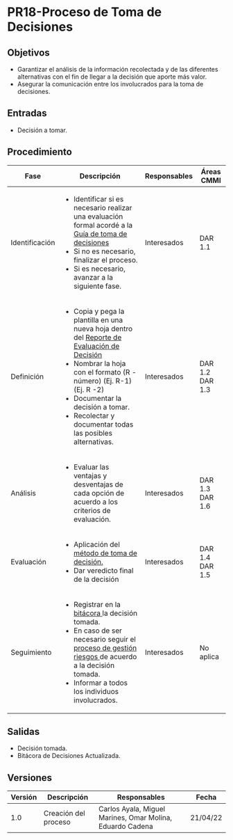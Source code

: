 # PR18-Proceso de Toma de Decisiones

## Objetivos
- Garantizar el análisis de la información recolectada y de las diferentes alternativas con el fin de llegar a la decisión que aporte más valor.
- Asegurar la comunicación entre los involucrados para la toma de decisiones.


## Entradas
- Decisión a tomar.

## Procedimiento
<table>
    <thead>
        <th>Fase</th>
        <th>Descripción</th>
        <th>Responsables</th>
        <th>Áreas CMMI</th>
    </thead>

<tbody>
    <tr>
      <td>Identificación</td>
      <td>
        <ul>
        <li>
   Identificar si es necesario realizar una evaluación formal acordé a la <a href="https://mutateinc.github.io/Guias/GU16">Guía de toma de decisiones</a>
   </li>
   <li>
   Si no es necesario, finalizar el proceso.
   </li>
   <li>
    Si es necesario, avanzar a la siguiente fase.
        </li>
        </ul>
      </td>
      <td>Interesados</td>
      <td>
        DAR 1.1
      </td>
    </tr>
    <tr>
      <td>Definición</td>
      <td>
        <ul>
        <li>Copia y pega la plantilla en una nueva hoja dentro del <a href="https://docs.google.com/spreadsheets/d/192q0Kr6SXPhVP6r-YdDrpQuUWCu5zjq-/edit#rangeid=1823258566">Reporte de Evaluación de Decisión</a>
        </li>
        <li>
        Nombrar la hoja con el formato 
        (R - número) 
        (Ej. R-1)
        (Ej. R -2)
        </li>
        <li>
        Documentar la decisión a tomar.
        </li>
         <li>
Recolectar y documentar todas las posibles alternativas.
        </li>
        </ul>
      </td>
      <td>Interesados</td>
      <td>
        DAR 1.2
        DAR 1.3
      </td>
    </tr>
    <tr>
      <td>Análisis</td>
      <td>
      <ul>
      <li>
       Evaluar las ventajas y desventajas de cada opción de acuerdo a los criterios de evaluación.
      </li>
      </ul>
      </td>
      <td>Interesados</td>
      <td>
        DAR 1.3
        DAR 1.6
      </td>
    </tr>
       <tr>
      <td>Evaluación</td>
      <td>
      <ul>
      <li>
        Aplicación del 
        <a href="https://docs.google.com/spreadsheets/d/192q0Kr6SXPhVP6r-YdDrpQuUWCu5zjq-/edit#rangeid=1633114623">método de toma de decisión.</a>
      </li>
      <li>
        Dar veredicto final de la decisión
      </li>
      </ul>
      </td>
      <td>Interesados</td>
      <td>
        DAR 1.4
        DAR 1.5
      </td>
    </tr>
       <tr>
      <td>Seguimiento</td>
      <td>
      <ul>
      <li>
       Registrar en la <a href="https://docs.google.com/spreadsheets/d/192q0Kr6SXPhVP6r-YdDrpQuUWCu5zjq-/edit?usp=sharing&ouid=105511596604638452690&rtpof=true&sd=true">bitácora </a> la decisión tomada.
       </li>
       <li>
        En caso de ser necesario seguir el <a href="https://mutateinc.github.io/Procesos/PR08">proceso de gestión riesgos </a> de acuerdo a la decisión tomada.
        </li>
        <li>
        Informar a todos los individuos involucrados.
      </li>
      </ul>
      </td>
      <td>Interesados</td>
      <td>
        No aplica
      </td>
    </tr>
  </tbody>
</table>

## Salidas
- Decisión tomada.
- Bitácora de Decisiones Actualizada.


## Versiones
| Versión | Descripción                | Responsables        | Fecha      |
| ------- | -------------------------- | ------------------- | ---------- |
| 1.0     | Creación del proceso       | Carlos Ayala, Miguel Marines, Omar Molina, Eduardo Cadena | 21/04/22  |
